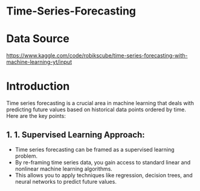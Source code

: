 # Time-Series-Forecasting

# Data Source
https://www.kaggle.com/code/robikscube/time-series-forecasting-with-machine-learning-yt/input

# Introduction
Time series forecasting is a crucial area in machine learning that deals with predicting future values based on historical data points ordered by time. Here are the key points:

 ## 1. 1.	Supervised Learning Approach:
  - Time series forecasting can be framed as a supervised learning problem.
  - By re-framing time series data, you gain access to standard linear and nonlinear machine learning algorithms.
  - This allows you to apply techniques like regression, decision trees, and neural networks to predict future values.

